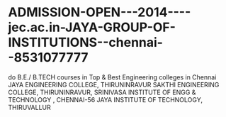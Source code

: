 ADMISSION-OPEN---2014----jec.ac.in-JAYA-GROUP-OF-INSTITUTIONS--chennai--8531077777
==================================================================================

 do B.E./ B.TECH courses in Top &amp; Best Engineering colleges in Chennai JAYA ENGINEERING COLLEGE, THIRUNINRAVUR SAKTHI ENGINEERING COLLEGE, THIRUNINRAVUR,  SRINIVASA INSTITUTE OF ENGG &amp; TECHNOLOGY , CHENNAI-56 JAYA INSTITUTE OF TECHNOLOGY, THIRUVALLUR
